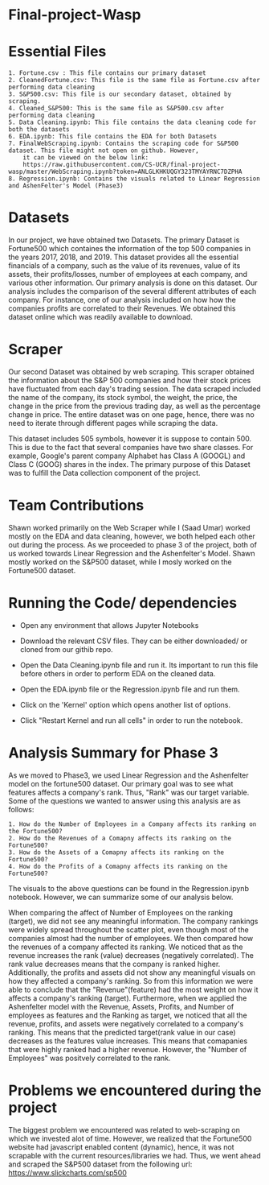 # Final-project-Wasp

# Essential Files 
    1. Fortune.csv : This file contains our primary dataset
    2. CleanedFortune.csv: This file is the same file as Fortune.csv after performing data cleaning
    3. S&P500.csv: This file is our secondary dataset, obtained by scraping.
    4. Cleaned_S&P500: This is the same file as S&P500.csv after performing data cleaning
    5. Data Cleaning.ipynb: This file contains the data cleaning code for both the datasets
    6. EDA.ipynb: This file contains the EDA for both Datasets
    7. FinalWebScraping.ipynb: Contains the scraping code for S&P500 dataset. This file might not open on github. However,
        it can be viewed on the below link:
        https://raw.githubusercontent.com/CS-UCR/final-project-wasp/master/WebScraping.ipynb?token=ANLGLKHKUQGY323TMYAYRNC7DZPHA
    8. Regression.ipynb: Contains the visuals related to Linear Regression and AshenFelter's Model (Phase3) 
    
# Datasets

In our project, we have obtained two Datasets. The primary Dataset is Fortune500 which containes the information of the top 500 companies in the years 2017, 2018, and 2019. This dataset provides all the essential financials of a company, such as the value of its revenues, value of its assets, their profits/losses, number of employees at each company, and various other information. Our primary analysis is done on this dataset. Our analysis includes the comparison of the several different attributes of each company. For instance, one of our analysis included on how how the companies profits are correlated to their Revenues. We obtained this dataset online which was readily available to download.

# Scraper

Our second Dataset was obtained by web scraping. This scraper obtained the information about the S&P 500 companies and how their stock prices have fluctuated from each day's trading session. The data scraped included the name of the company, its stock symbol, the weight, the price, the change in the price from the previous trading day, as well as the percentage change in price. The entire dataset was on one page, hence, there was no need to iterate through different pages while scraping the data.

This dataset includes 505 symbols, however it is suppose to contain 500. This is due to the fact that several companies have two share classes. For example, Google's parent company Alphabet has Class A (GOOGL) and Class C (GOOG) shares in the index. The primary purpose of this Dataset was to fulfill the Data collection component of the project. 

# Team Contributions

Shawn worked primarily on the Web Scraper while I (Saad Umar) worked mostly on the EDA and data cleaning, however, we both helped each other out during the process. As we proceeded to phase 3 of the project, both of us worked towards Linear Regression and the Ashenfelter's Model. Shawn mostly worked on the S&P500 dataset, while I mosly worked on the Fortune500 dataset.

# Running the Code/ dependencies

* Open any environment that allows Jupyter Notebooks

* Download the relevant CSV files. They can be either downloaded/ or cloned from our githib repo.

* Open the Data Cleaning.ipynb file and run it. Its important to run this file before others in order to perform EDA on the cleaned data.

* Open the EDA.ipynb file or the Regression.ipynb file and run them.

* Click on the 'Kernel' option which opens another list of options.

* Click "Restart Kernel and run all cells" in order to run the notebook.

# Analysis Summary for Phase 3

As we moved to Phase3, we used Linear Regression and the Ashenfelter model on the fortune500 dataset. Our primary goal was to see what features affects a company's rank. Thus, "Rank" was our target variable. Some of the questions we wanted to answer using this analysis are as follows:

    1. How do the Number of Employees in a Company affects its ranking on the Fortune500?
    2. How do the Revenues of a Comapny affects its ranking on the Fortune500?
    3. How do the Assets of a Comapny affects its ranking on the Fortune500?
    4. How do the Profits of a Comapny affects its ranking on the Fortune500?
    
The visuals to the above questions can be found in the Regression.ipynb notebook. However, we can summarize some of our analysis below.

When comparing the affect of Number of Employees on the ranking (target), we did not see any meaningful information. The company rankings were widely spread throughout the scatter plot, even though most of the companies almost had the number of employees. We then compared how the revenues of a company affected its ranking. We noticed that as the revenue increases the rank (value) decreases (negatively correlated). The rank value decreases means that the company is ranked higher. Additionally, the profits and assets did not show any meaningful visuals on how they affected a company's ranking. So from this information we were able to conclude that the "Revenue"(feature) had the most weight on how it affects a company's ranking (target). Furthermore, when we applied the Ashenfelter model with the Revenue, Assets, Profits, and Number of employees as features and the Ranking as target, we noticed that all the revenue, profits, and assets were negatively correlated to a company's ranking. This means that the predicted target(rank value in our case) decreases as the features value increases. This means that comapanies that were highly ranked had a higher revenue. However, the "Number of Employees" was positvely correlated to the rank.

# Problems we encountered during the project

The biggest problem we encountered was related to web-scraping on which we invested alot of time. However, we realized that the Fortune500 website had javascript enabled content (dynamic), hence, it was not scrapable with the current resources/libraries we had. Thus, we went ahead and scraped the S&P500 dataset from the following url: https://www.slickcharts.com/sp500

